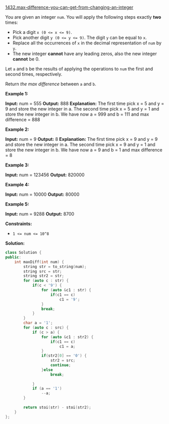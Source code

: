 [1432.max-difference-you-can-get-from-changing-an-integer](https://leetcode.com/problems/max-difference-you-can-get-from-changing-an-integer/)  

You are given an integer `num`. You will apply the following steps exactly **two** times:

*   Pick a digit `x (0 <= x <= 9)`.
*   Pick another digit `y (0 <= y <= 9)`. The digit `y` can be equal to `x`.
*   Replace all the occurrences of `x` in the decimal representation of `num` by `y`.
*   The new integer **cannot** have any leading zeros, also the new integer **cannot** be 0.

Let `a` and `b` be the results of applying the operations to `num` the first and second times, respectively.

Return _the max difference_ between `a` and `b`.

**Example 1:**

**Input:** num = 555
**Output:** 888
**Explanation:** The first time pick x = 5 and y = 9 and store the new integer in a.
The second time pick x = 5 and y = 1 and store the new integer in b.
We have now a = 999 and b = 111 and max difference = 888

**Example 2:**

**Input:** num = 9
**Output:** 8
**Explanation:** The first time pick x = 9 and y = 9 and store the new integer in a.
The second time pick x = 9 and y = 1 and store the new integer in b.
We have now a = 9 and b = 1 and max difference = 8

**Example 3:**

**Input:** num = 123456
**Output:** 820000

**Example 4:**

**Input:** num = 10000
**Output:** 80000

**Example 5:**

**Input:** num = 9288
**Output:** 8700

**Constraints:**

*   `1 <= num <= 10^8`  



**Solution:**  

```cpp
class Solution {
public:
    int maxDiff(int num) {
        string str = to_string(num);
        string src = str;
        string str2 = str;
        for (auto c : str) {
            if(c < '9') {
                for (auto &c1 : str) {
                    if(c1 == c)
                        c1 = '9';
                }
                break;
            }
        }
        char a = '1';
        for (auto c : src) {
            if (c > a) {
                for (auto &c1 : str2) {
                    if(c1 == c)
                        c1 = a;
                }
                if(str2[0] == '0') {
                    str2 = src;
                    continue;
                }else
                    break;
                
            }
            if (a == '1')
                --a;
        }
        
        return stoi(str) - stoi(str2);
    }
};
```
      